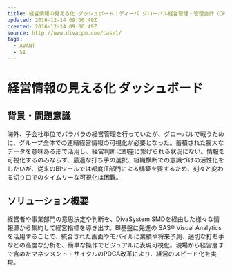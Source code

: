 ```yaml
---
title: 経営情報の見える化 ダッシュボード｜ディーバ グローバル経営管理・管理会計（CPM）のディーバ
updated: 2016-12-14 09:06:49Z
created: 2016-12-14 09:06:49Z
source: http://www.divacpm.com/case1/
tags:
  - AVANT
  - SI
---
```


# 経営情報の見える化 ダッシュボード

## 背景・問題意識

海外、子会社単位でバラバラの経営管理を行っていたが、グローバルで戦うために、グループ全体での連結経営情報の可視化が必要となった。蓄積された膨大なデータを意味ある形で活用し、経営判断に即座に繋げられる状況にない。情報を可視化するのみならず、最適な打ち手の選択、組織横断での意識づけの活性化をしたいが、従来のBIツールでは都度IT部門による構築を要するため、刻々と変わる切り口でのタイムリーな可視化は困難。

## ソリューション概要

経営者や事業部門の意思決定や判断を、DivaSystem SMDを経由した様々な情報源から集約して経営指標を導き出す。BI基盤に先進の SAS® Visual Analytics を活用することで、統合された画面やモバイルに業績や将来予測、適切な打ち手などの高度な分析を、簡単な操作でビジュアルに表現可視化。現場から経営層まで含めたマネジメント・サイクルのPDCA改革により、経営のスピード化を実現。